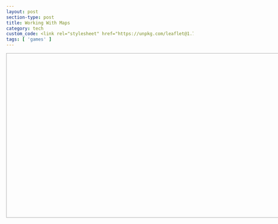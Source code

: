 ```yaml
---
layout: post
section-type: post
title: Working With Maps
category: tech
custom_code: <link rel="stylesheet" href="https://unpkg.com/leaflet@1.7.1/dist/leaflet.css" integrity="sha512-xodZBNTC5n17Xt2atTPuE1HxjVMSvLVW9ocqUKLsCC5CXdbqCmblAshOMAS6/keqq/sMZMZ19scR4PsZChSR7A==" crossorigin=""/><script src="https://unpkg.com/leaflet@1.7.1/dist/leaflet.js" integrity="sha512-XQoYMqMTK8LvdxXYG3nZ448hOEQiglfqkJs1NOQV44cWnUrBc8PkAOcXy20w0vlaXaVUearIOBhiXZ5V3ynxwA==" crossorigin=""></script>
tags: [ 'games' ]
---
```


 <link
      rel="stylesheet"
      href="https://unpkg.com/leaflet@1.7.1/dist/leaflet.css"
      integrity="sha384-VzLXTJGPSyTLX6d96AxgkKvE/LRb7ECGyTxuwtpjHnVWVZs2gp5RDjeM/tgBnVdM"
      crossorigin="anonymous"
    />

<script src="https://unpkg.com/jquery@3.6.0/dist/jquery.min.js" integrity="sha384-vtXRMe3mGCbOeY7l30aIg8H9p3GdeSe4IFlP6G8JMa7o7lXvnz3GFKzPxzJdPfGK" crossorigin="anonymous"></script><script src="https://unpkg.com/leaflet@1.7.1/dist/leaflet.js" integrity="sha384-RFZC58YeKApoNsIbBxf4z6JJXmh+geBSgkCQXFyh+4tiFSJmJBt+2FbjxW7Ar16M" crossorigin="anonymous"></script>


 <div id="map" style="width: 800px; height: 440px; border: 1px solid #AAA;"></div>

  <script type='text/javascript' src='maps/markers.js'></script>
   <!--<script type='text/javascript' src='maps/leaf-demo.js'></script>
   --><script type="text/javascript" src="us-states.js"></script>
   
 <script type='text/javascript'> 
	var map = L.map('map').setView([37.8, -96], 4);

	L.tileLayer('https://api.mapbox.com/styles/v1/{id}/tiles/{z}/{x}/{y}?access_token=pk.eyJ1IjoibWFwYm94IiwiYSI6ImNpejY4NXVycTA2emYycXBndHRqcmZ3N3gifQ.rJcFIG214AriISLbB6B5aw', {
		maxZoom: 18,
		attribution: 'Map data &copy; <a href="https://www.openstreetmap.org/copyright">OpenStreetMap</a> contributors, ' +
			'Imagery © <a href="https://www.mapbox.com/">Mapbox</a>',
		id: 'mapbox/light-v9',
		tileSize: 512,
		zoomOffset: -1
	}).addTo(map);
	
		L.marker([37.8, -96]).addTo(map)
		.bindPopup("<b>Hello world!</b><br />I am a popup.").openPopup();

	// get color depending on population density value
	function getColor(d) {
		return d > 1000 ? '#800026' :
				d > 500  ? '#BD0026' :
				d > 200  ? '#E31A1C' :
				d > 100  ? '#FC4E2A' :
				d > 50   ? '#FD8D3C' :
				d > 20   ? '#FEB24C' :
				d > 10   ? '#FED976' :
							'#FFEDA0';
	}

	function style(feature) {
		return {
			weight: 2,
			opacity: 1,
			color: 'white',
			dashArray: '3',
			fillOpacity: 0.7,
			fillColor: getColor(feature.properties.density)
		};
	}

	var LeafIcon = L.Icon.extend({
		options: {
			shadowUrl: 'leaf-shadow.png',
			iconSize:     [38, 95],
			shadowSize:   [50, 64],
			iconAnchor:   [22, 94],
			shadowAnchor: [4, 62],
			popupAnchor:  [-3, -76]
		}
	});

	var greenIcon = new LeafIcon({iconUrl: 'leaf-green.png'}),
		redIcon = new LeafIcon({iconUrl: 'leaf-red.png'}),
		orangeIcon = new LeafIcon({iconUrl: 'leaf-orange.png'});

	L.marker([51.5, -0.09], {icon: greenIcon}).bindPopup("I am a green leaf.").addTo(map);
	L.marker([51.495, -0.083], {icon: redIcon}).bindPopup("I am a red leaf.").addTo(map);
	L.marker([51.49, -0.1], {icon: orangeIcon}).bindPopup("I am an orange leaf.").addTo(map);
	
	var geojson = L.geoJson(statesData, {
		style: style,
	}).addTo(map);

 </script>

